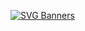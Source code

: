 [![SVG Banners](https://svg-banners.vercel.app/api?type=luminance&text1=Hey%20there%20,%20I_am_Bitpexs&width=800&height=400)](https://github.com/Akshay090/svg-banners)


<!--
**bitpexs/bitpexs** is a ✨ _special_ ✨ repository because its `README.md` (this file) appears on your GitHub profile.

Here are some ideas to get you started:

- 🔭 I’m currently working on ...
- 🌱 I’m currently learning ...
- 👯 I’m looking to collaborate on ...
- 🤔 I’m looking for help with ...
- 💬 Ask me about ...
- 📫 How to reach me: ...
- 😄 Pronouns: ...
- ⚡ Fun fact: ...
-->
